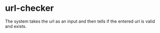 # url-checker
The system takes the url as an input and then tells if the entered url is valid and exists.
